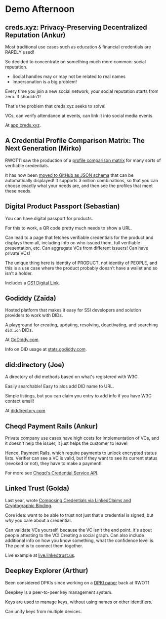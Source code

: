 # Demo Afternoon

## creds.xyz: Privacy-Preserving Decentralized Reputation (Ankur)

Most traditional use cases such as education & financial credentials are RARELY used!

So decided to concentrate on something much more common: social reputation. 
* Social handles may or may not be related to real names
* Impersonation is a big problem!

Every time you join a new social network, your social reputation starts from zero. It shouldn't!

That's the problem that creds.xyz seeks to solve!

VCs, can verify attendance at events, can link it into social media events.

At [app.creds.xyz](https://app.creds.xyz/).

## A Credential Profile Comparison Matrix: The Next Generation (Mirko)

RWOT11 saw the production of a [profile comparison matrix](https://github.com/WebOfTrustInfo/rwot11-the-hague/blob/master/final-documents/credential-profile-comparison.pdf) for many sorts of verifiable credentials.

It has now been [moved to GitHub as JSON schema](https://github.com/openwallet-foundation/credential-format-comparison-sig) that can be automatically displayed! It supports 3 million combinations, so that you can choose exactly what your needs are, and then see the profiles that meet these needs.

## Digital Product Passport (Sebastian)

You can have digital passport for products.

For this to work, a QR code pretty much needs to show a URL.

Can lead to a page that fetches verifiable credentials for the product and displays them all, including info on who issued them, full verifiable presentation, etc. Can aggregate VCs from different issuers! Can have private VCs! 

The unique thing here is identity of PRODUCT, not identity of PEOPLE, and this is a use case where the product probably doesn't have a wallet and so isn't a holder. 

Includes a [GS1 Digital Link](https://www.gs1.org/standards/gs1-digital-link).

## Godiddy (Zaïda)

Hosted platform that makes it easy for SSI developers and solution providers to work with DIDs.

A playground for creating, updating, resolving, deactivating, and searching `did:ion` DIDs.

At [GoDiddy.com](https://godiddy.com/).

Info on DID usage at [stats.godiddy.com](https://stats.godiddy.com).

## did:directory (Joe)

A directory of did methods based on what's registered with W3C.

Easily searchable! Easy to alos add DID name to URL.

Simple listings, but you can claim you entry to add info if you have W3C contact email!

At [diddirectory.com](https://diddirectory.com/)

## Cheqd Payment Rails (Ankur)

Private company use cases have high costs for implementation of VCs, and it doesn't help the issuer, it just helps the customer to leave!

Hence, Payment Rails, which require payments to unlock encrypted status lists. Verifier can see a VC is valid, but if they want to see its current status (revoked or not), they have to make a payment!

For more see [Cheqd's Credential Service API](https://credential-service.cheqd.net/swagger/).

## Linked Trust (Golda)

Last year, wrote [Composing Credentials via LinkedClaims and Cryptographic Binding](https://github.com/WebOfTrustInfo/rwot11-the-hague/blob/master/final-documents/composable-credentials.pdf). 

Core idea: want to be able to trust not just that a credential is signed, but *why* you care about a credential.

Can validate VCs yourself, because the VC isn't the end point. It's about people attesting to the VC! Creating a social graph. Can also include additional info on how you know something, what the confidence level is. The point is to connect them together.

Live example at [live.linkedtrust.us](https://live.linkedtrust.us/feed).

## Deepkey Explorer (Arthur)

Been considered DPKIs since working on a [DPKI paper](https://github.com/WebOfTrustInfo/rwot1-sf/blob/master/final-documents/dpki.pdf) back at RWOT1.

Deepkey is a peer-to-peer key management system.

Keys are used to manage keys, without using names or other identifiers.

Can unify keys from multiple devices. 

